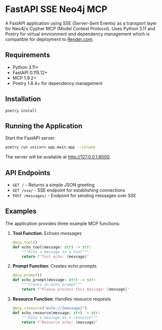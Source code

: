 # FastAPI SSE Neo4j MCP

A FastAPI application using SSE (Server-Sent Events) as a transport layer for Neo4j's Cypher MCP (Model Context Protocol). Uses Python 3.11 and Poetry for virtual environment and dependency management which is compatible for deployment to [Render.com](https://render.com/).

## Requirements

- Python 3.11+
- FastAPI 0.115.12+
- MCP 1.9.2+
- Poetry 1.8.4+ for dependency management

## Installation
```
poetry install
```
## Running the Application

Start the FastAPI server:

```bash
poetry run uvicorn app.main:app --reload
```

The server will be available at http://127.0.0.1:8000.

## API Endpoints

- `GET /` - Returns a simple JSON greeting
- `GET /sse/` - SSE endpoint for establishing connections
- `POST /messages/` - Endpoint for sending messages over SSE

## Examples

The application provides three example MCP functions:

1. **Tool Function**: Echoes messages
   ```python
   @mcp.tool()
   def echo_tool(message: str) -> str:
       """Echo a message as a tool"""
       return f"Tool echo: {message}"
   ```

2. **Prompt Function**: Creates echo prompts
   ```python
   @mcp.prompt()
   def echo_prompt(message: str) -> str:
       """Create an echo prompt"""
       return f"Please process this message: {message}"
   ```

3. **Resource Function**: Handles resource requests
   ```python
   @mcp.resource("echo://{message}")
   def echo_resource(message: str) -> str:
       """Echo a message as a resource"""
       return f"Resource echo: {message}"
   ```